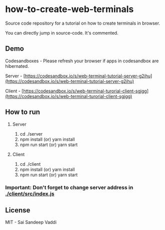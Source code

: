 # how-to-create-web-terminals

Source code repository for a tutorial on how to create terminals in browser.

You can directly jump in source-code. It's commented.

## Demo

Codesandboxes - Please refresh your browser if apps in codesandbox are hibernated.

Server - [https://codesandbox.io/s/web-terminal-tutorial-server-g2ihu](https://codesandbox.io/s/web-terminal-tutorial-server-g2ihu)

Client - [https://codesandbox.io/s/web-terminal-turorial-client-sgjgg](https://codesandbox.io/s/web-terminal-turorial-client-sgjgg)


## How to run

1. Server
   1. cd ./server
   2. npm install (or) yarn install
   3. npm run start (or) yarn start
   
2. Client
   1. cd ./client
   2. npm install (or) yarn install
   3. npm run start (or) yarn start

### Important: Don't forget to change server address in [./client/src/index.js](./client/src/index.js)

## License
MIT - Sai Sandeep Vaddi
